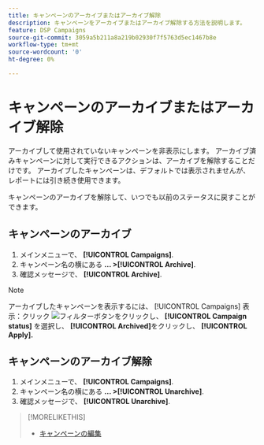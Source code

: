 ```yaml
---
title: キャンペーンのアーカイブまたはアーカイブ解除
description: キャンペーンをアーカイブまたはアーカイブ解除する方法を説明します。
feature: DSP Campaigns
source-git-commit: 3059a5b211a8a219b02930f7f5763d5ec1467b8e
workflow-type: tm+mt
source-wordcount: '0'
ht-degree: 0%

---
```


# キャンペーンのアーカイブまたはアーカイブ解除

アーカイブして使用されていないキャンペーンを非表示にします。 アーカイブ済みキャンペーンに対して実行できるアクションは、アーカイブを解除することだけです。 アーカイブしたキャンペーンは、デフォルトでは表示されませんが、レポートには引き続き使用できます。

キャンペーンのアーカイブを解除して、いつでも以前のステータスに戻すことができます。

## キャンペーンのアーカイブ

1. メインメニューで、 **[!UICONTROL Campaigns]**.
1. キャンペーン名の横にある  **... >[!UICONTROL Archive]**.
1. 確認メッセージで、 **[!UICONTROL Archive]**.

>[!NOTE]
>
>アーカイブしたキャンペーンを表示するには、 [!UICONTROL Campaigns] 表示：クリック ![フィルターボタン](/help/dsp/assets/filter.png)をクリックし、 **[!UICONTROL Campaign status]** を選択し、 **[!UICONTROL Archived]**&#x200B;をクリックし、 **[!UICONTROL Apply].**

## キャンペーンのアーカイブ解除

1. メインメニューで、 **[!UICONTROL Campaigns]**.
1. キャンペーン名の横にある  **... >[!UICONTROL Unarchive]**.
1. 確認メッセージで、 **[!UICONTROL Unarchive]**.

>[!MORELIKETHIS]
>
>* [キャンペーンの編集](campaign-edit.md)

